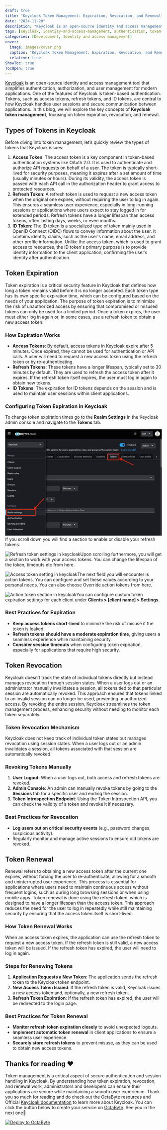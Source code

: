 ```yaml
---
draft: true
title: "Keycloak Token Management: Expiration, Revocation, and Renewal"
date: "2024-11-20"
description: "Keycloak is an open-source identity and access management tool that simplifies authentication and user management for modern applications. This post explores Keycloak's token management system, including token types, expiration, revocation, and renewal, providing best practices for secure session handling."
tags: [Keycloak, identity-and-access-management, authentication, token-management, access-tokens, refresh-tokens, ID-tokens, token-expiration, token-renewal, token-revocation, OpenID-Connect, OAuth-2.0, security, session-management, user-experience]
categories: [Development, Identity and access management]
cover:
  image: images/cover.png
  caption: "Keycloak Token Management: Expiration, Revocation, and Renewal"
  relative: true
ShowToc: true
TocOpen: true
---
```



[Keycloak](https://octabyte.io/development/identity-and-access-management/keycloak) is an open\-source identity and access management tool that simplifies authentication, authorization, and user management for modern applications. One of the features of Keycloak is token\-based authentication. Tokens, such as access tokens, refresh tokens, and ID tokens, are central to how Keycloak handles user sessions and secure communication between applications. In this blog, we will explore the key concepts of **Keycloak token management**, focusing on token expiration, revocation, and renewal.

## Types of Tokens in Keycloak

Before diving into token management, let’s quickly review the types of tokens that Keycloak issues:

1. **Access Token**: The access token is a key component in token\-based authentication systems like OAuth 2\.0\. It is used to authenticate and authorize API requests on behalf of a user. The token is typically short\-lived for security purposes, meaning it expires after a set amount of time (usually minutes or hours). During its validity, the access token is passed with each API call in the authorization header to grant access to protected resources.
2. **Refresh Token**: A refresh token is used to request a new access token when the original one expires, without requiring the user to log in again. This ensures a seamless user experience, especially in long\-running sessions or applications where users expect to stay logged in for extended periods. Refresh tokens have a longer lifespan than access tokens, often lasting days, weeks, or even months.
3. **ID Token**: The ID token is a specialized type of token mainly used in OpenID Connect (OIDC) flows to convey information about the user. It contains identity claims, such as the user's name, email address, and other profile information. Unlike the access token, which is used to grant access to resources, the ID token's primary purpose is to provide identity information to the client application, confirming the user’s identity after authentication.

## Token Expiration

Token expiration is a critical security feature in Keycloak that defines how long a token remains valid before it is no longer accepted. Each token type has its own specific expiration time, which can be configured based on the needs of your application. The purpose of token expiration is to minimize the risk of unauthorized access by ensuring that compromised or misused tokens can only be used for a limited period. Once a token expires, the user must either log in again or, in some cases, use a refresh token to obtain a new access token. 

### How Expiration Works

* **Access Tokens**: By default, access tokens in Keycloak expire after 5 minutes. Once expired, they cannot be used for authentication or API calls. A user will need to request a new access token using the refresh token or by re\-authenticating.
* **Refresh Tokens**: These tokens have a longer lifespan, typically set to 30 minutes by default. They are used to refresh the access token after it expires. If the refresh token itself expires, the user must log in again to obtain new tokens.
* **ID Tokens**: The expiration for ID tokens depends on the session and is used to maintain user sessions within client applications.

### Configuring Token Expiration in Keycloak

To change token expiration times go to the **Realm Settings** in the Keycloak admin console and navigate to the **Tokens** tab.

![Token settings in keycloak](images/Screenshot-2024-09-26-at-11.44.40-AM.jpg)If you scroll down you will find a section to enable or disable your refresh tokens.

![Refresh token settings in keycloak](https://blog.elest.io/content/images/2024/09/Screenshot-2024-09-26-at-11.45.28-AM.jpg)Upon scrolling furthermore, you will get a section to work with your access tokens. You can change the lifespan of the token, timeouts etc from here.

![Access token setting in keycloak](https://blog.elest.io/content/images/2024/09/Screenshot-2024-09-26-at-11.45.36-AM.jpg)The next field you will encounter is action tokens. You can configure and set these values according to your personal needs. You can also choose Override action tokens from here.

![Action token section in keycloak](https://blog.elest.io/content/images/2024/09/Screenshot-2024-09-26-at-11.45.51-AM.jpg)You can configure custom token expiration settings for each client under **Clients \> \[client name] \> Settings**.

### Best Practices for Expiration

* **Keep access tokens short\-lived** to minimize the risk of misuse if the token is leaked.
* **Refresh tokens should have a moderate expiration time**, giving users a seamless experience while maintaining security.
* **Consider session timeouts** when configuring token expiration, especially for applications that require high security.

## Token Revocation

Keycloak doesn’t track the state of individual tokens directly but instead manages revocation through session states. When a user logs out or an administrator manually invalidates a session, all tokens tied to that particular session are automatically revoked. This approach ensures that tokens linked to an invalid session can no longer be used, preventing unauthorized access. By revoking the entire session, Keycloak streamlines the token management process, enhancing security without needing to monitor each token separately. 

### Token Revocation Mechanism

Keycloak does not keep track of individual token states but manages revocation using session states. When a user logs out or an admin invalidates a session, all tokens associated with that session are automatically revoked.

### Revoking Tokens Manually

1. **User Logout**: When a user logs out, both access and refresh tokens are revoked.
2. **Admin Console**: An admin can manually revoke tokens by going to the **Sessions** tab for a specific user and ending the session.
3. **Token Introspection Endpoint**: Using the Token Introspection API, you can check the validity of a token and revoke it if necessary.

### Best Practices for Revocation

* **Log users out on critical security events** (e.g., password changes, suspicious activity).
* Regularly monitor and manage active sessions to ensure old tokens are revoked.

## Token Renewal

Renewal refers to obtaining a new access token after the current one expires, without forcing the user to re\-authenticate, allowing for a smooth and uninterrupted user experience. This process is essential for applications where users need to maintain continuous access without frequent logins, such as during long browsing sessions or when using mobile apps. Token renewal is done using the refresh token, which is designed to have a longer lifespan than the access token. This approach reduces the need for the user to log in repeatedly while still maintaining security by ensuring that the access token itself is short\-lived. 

### How Token Renewal Works

When an access token expires, the application can use the refresh token to request a new access token. If the refresh token is still valid, a new access token will be issued. If the refresh token has expired, the user will need to log in again.

### Steps for Renewing Tokens

1. **Application Requests a New Token**: The application sends the refresh token to the Keycloak token endpoint.
2. **New Access Token Issued**: If the refresh token is valid, Keycloak issues a new access token and, optionally, a new refresh token.
3. **Refresh Token Expiration**: If the refresh token has expired, the user will be redirected to the login page.

### Best Practices for Token Renewal

* **Monitor refresh token expiration closely** to avoid unexpected logouts.
* **Implement automatic token renewal** in client applications to ensure a seamless user experience.
* **Securely store refresh tokens** to prevent misuse, as they can be used to obtain new access tokens.

## **Thanks for reading ❤️**

Token management is a critical aspect of secure authentication and session handling in Keycloak. By understanding how token expiration, revocation, and renewal work, administrators and developers can ensure their applications are secure while maintaining a smooth user experience. Thank you so much for reading and do check out the OctaByte resources and Official [Keycloak documentation](https://www.keycloak.org/documentation?ref=blog.octabyte.io) to learn more about Keycloak. You can click the button below to create your service on [OctaByte](https://octabyte.io/development/identity-and-access-management/keycloak). See you in the next one👋




[![Deploy to OctaByte](/images/octabyte-deploy.png)](https://octabyte.io/development/identity-and-access-management/keycloak)



